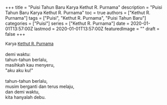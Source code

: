+++
title = "Puisi Tahun Baru Karya Kethut R. Purnama"
description = "Puisi Tahun Baru Karya Kethut R. Purnama"
toc = true
authors = ["Kethut R. Purnama"]
tags = ["Puisi", "Kethut R. Purnama", "Puisi Tahun Baru"]
categories = ["Puisi"]
series = ["Kethut R. Purnama"]
date = 2020-01-01T13:57:00Z
lastmod = 2020-01-01T13:57:00Z
featuredImage = ""
draft = false
+++

<div style="text-align: justify;">
<div style="font-size: small;">Karya <a href="/authors/kethut-r.-purnama/" target="_blank">Kethut R. Purnama</a></div><br />
demi waktu:<br />tahun-tahun berlalu,<br />masihkah kau menyeru,<br />"aku aku ku!"<br /><br />tahun-tahun berlalu,<br />musim berganti dan terus melaju,<br />dan demi waktu,<br />kita hanyalah debu.</div>
